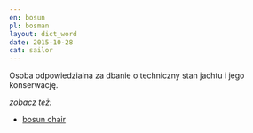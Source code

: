 ```yaml
---
en: bosun
pl: bosman
layout: dict_word
date: 2015-10-28
cat: sailor
---
```


Osoba odpowiedzialna za dbanie o techniczny stan jachtu i jego konserwację. 

*zobacz też:*

* [bosun chair](/dict/b/bosun-chair.html)


